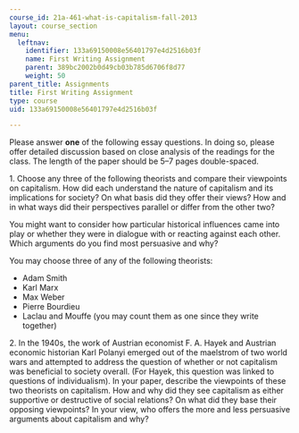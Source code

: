 ```yaml
---
course_id: 21a-461-what-is-capitalism-fall-2013
layout: course_section
menu:
  leftnav:
    identifier: 133a69150008e56401797e4d2516b03f
    name: First Writing Assignment
    parent: 389bc2002b0d49cb03b785d6706f8d77
    weight: 50
parent_title: Assignments
title: First Writing Assignment
type: course
uid: 133a69150008e56401797e4d2516b03f

---
```


Please answer **one** of the following essay questions. In doing so, please offer detailed discussion based on close analysis of the readings for the class. The length of the paper should be 5–7 pages double-spaced.

1\. Choose any three of the following theorists and compare their viewpoints on capitalism. How did each understand the nature of capitalism and its implications for society? On what basis did they offer their views? How and in what ways did their perspectives parallel or differ from the other two?

You might want to consider how particular historical influences came into play or whether they were in dialogue with or reacting against each other. Which arguments do you find most persuasive and why?

You may choose three of any of the following theorists:

*   Adam Smith
*   Karl Marx
*   Max Weber
*   Pierre Bourdieu
*   Laclau and Mouffe (you may count them as one since they write together)

2\. In the 1940s, the work of Austrian economist F. A. Hayek and Austrian economic historian Karl Polanyi emerged out of the maelstrom of two world wars and attempted to address the question of whether or not capitalism was beneficial to society overall. (For Hayek, this question was linked to questions of individualism). In your paper, describe the viewpoints of these two theorists on capitalism. How and why did they see capitalism as either supportive or destructive of social relations? On what did they base their opposing viewpoints? In your view, who offers the more and less persuasive arguments about capitalism and why?